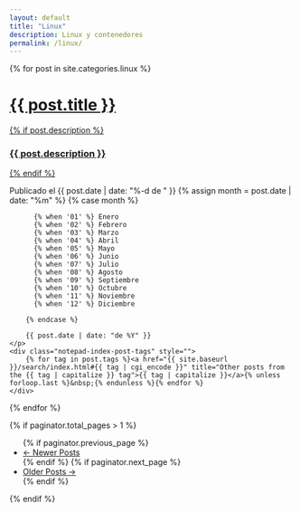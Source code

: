 ```yaml
---
layout: default
title: "Linux"
description: Linux y contenedores
permalink: /linux/
---
```


{% for post in site.categories.linux %}
<div class="post-preview">
    <a href="{{ post.url | prepend: site.baseurl }}">
        <h1 class="post-title-list">            {{ post.title }}
        </h1>
        {% if post.description %}
        <h3 class="post-description">
            {{ post.description }}
        </h3>
        {% endif %}
    </a>
    <p class="post-meta" style="margin-bottom:5px">
        Publicado el 
        {{ post.date | date: "%-d de " }}
        {% assign month = post.date | date: "%m" %}
        {% case month %}

          {% when '01' %} Enero
          {% when '02' %} Febrero
          {% when '03' %} Marzo
          {% when '04' %} Abril
          {% when '05' %} Mayo
          {% when '06' %} Junio
          {% when '07' %} Julio
          {% when '08' %} Agosto
          {% when '09' %} Septiembre
          {% when '10' %} Octubre
          {% when '11' %} Noviembre
          {% when '12' %} Diciembre

        {% endcase %}
       
        {{ post.date | date: "de %Y" }}
    </p>
	<div class="notepad-index-post-tags" style="">
		{% for tag in post.tags %}<a href="{{ site.baseurl }}/search/index.html#{{ tag | cgi_encode }}" title="Other posts from the {{ tag | capitalize }} tag">{{ tag | capitalize }}</a>{% unless forloop.last %}&nbsp;{% endunless %}{% endfor %}
	</div>
</div>
{% endfor %}

<!-- Pager -->
{% if paginator.total_pages > 1 %}
<ul class="pager">
    {% if paginator.previous_page %}
    <li class="previous">
        <a href="{{ paginator.previous_page_path | prepend: site.baseurl | replace: '//', '/' }}">&larr; Newer Posts</a>
    </li>
    {% endif %}
    {% if paginator.next_page %}
    <li class="next">
        <a href="{{ paginator.next_page_path | prepend: site.baseurl | replace: '//', '/' }}">Older Posts &rarr;</a>
    </li>
    {% endif %}
</ul>
{% endif %}
